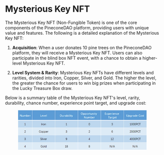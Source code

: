 # Mysterious Key NFT

The Mysterious Key NFT (Non-Fungible Token) is one of the core components of the PineconeDAO platform, providing users with unique value and features. The following is a detailed explanation of the Mysterious Key NFT:

1.  **Acquisition**: When a user donates 10 pine trees on the PineconeDAO platform, they will receive a Mysterious Key NFT. Users can also participate in the blind box NFT event, with a chance to obtain a higher-level Mysterious Key NFT.


2. **Level System & Rarity**: Mysterious Key NFTs have different levels and rarities, divided into Iron, Copper, Silver, and Gold. The higher the level, the greater the chance for users to win big prizes when participating in the Lucky Treasure Box draw.

Below is a summary table of the Mysterious Key NFT's level, rarity, durability, chance number, experience point target, and upgrade cost:

<figure><img src="../.gitbook/assets/mysterykey_en.jpg" alt=""><figcaption></figcaption></figure>

<figure><img src="https://4279269193-files.gitbook.io/~/files/v0/b/gitbook-x-prod.appspot.com/o/spaces%2F1qGfmU9m15rnNXyUpRaF%2Fuploads%2FbQbUxywXqErXcJBk6gg9%2Fnft_key97.jpg_400.jpg?alt=media&#x26;token=08c99905-7cce-4102-951e-13c5049784b4" alt=""><figcaption></figcaption></figure>
